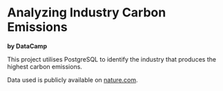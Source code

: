 # Analyzing Industry Carbon Emissions 
**by DataCamp**

This project utilises PostgreSQL to identify the industry that produces the highest carbon emissions.

Data used is publicly available on [nature.com](https://www.nature.com/articles/s41597-022-01178-9). 

